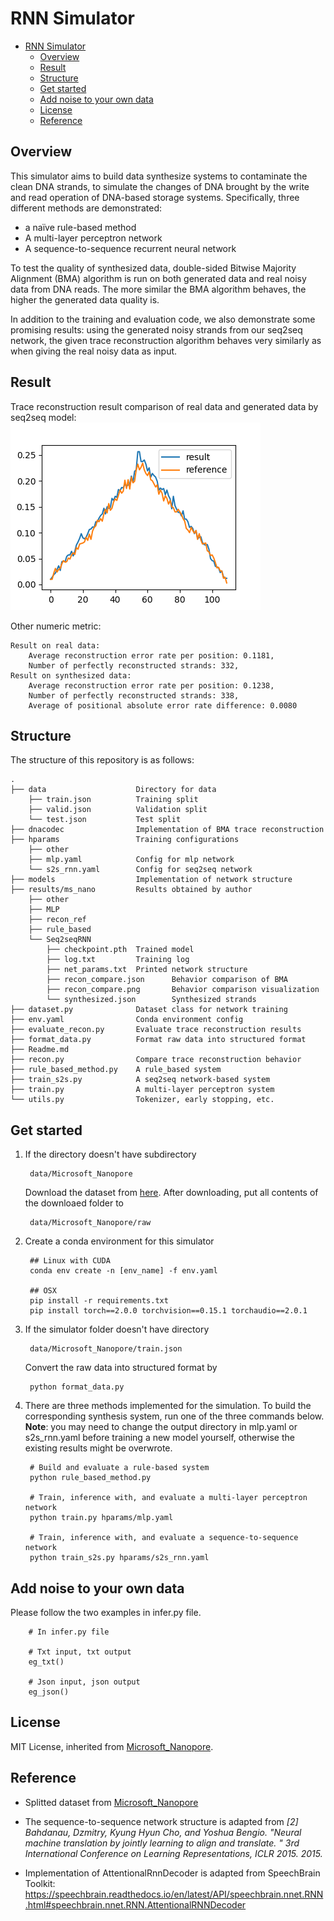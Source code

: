 # RNN Simulator

- [RNN Simulator](#rnn-simulator)
    - [Overview](#overview)
    - [Result](#result)
    - [Structure](#structure)
    - [Get started](#get-started)
    - [Add noise to your own data](#add-noise-to-your-own-data)
    - [License](#license)
    - [Reference](#reference)


## Overview
This simulator aims to build data synthesize systems to contaminate the clean DNA strands, to simulate the changes of DNA brought by the write and read operation of DNA-based storage systems. Specifically, three different methods are demonstrated:
- a naïve rule-based method 
- A multi-layer perceptron network
- A sequence-to-sequence recurrent neural network

To test the quality of synthesized data, double-sided Bitwise Majority Alignment (BMA) algorithm is run on both generated data and real noisy data from DNA reads. The more similar the BMA algorithm behaves, the higher the generated data quality is.

In addition to the training and evaluation code, we also demonstrate some promising results: using the generated noisy strands from our seq2seq network, the given trace reconstruction algorithm behaves very similarly as when giving the real noisy data as input.

## Result
Trace reconstruction result comparison of real data and generated data by seq2seq model:
![Alt text](results/ms_nano/Seq2seqRNN/recon_compare.png?raw=true "Title")

Other numeric metric:

    Result on real data:
        Average reconstruction error rate per position: 0.1181,
        Number of perfectly reconstructed strands: 332,
    Result on synthesized data:
        Average reconstruction error rate per position: 0.1238,
        Number of perfectly reconstructed strands: 338,
        Average of positional absolute error rate difference: 0.0080

## Structure

The structure of this repository is as follows:

    .
    ├── data                    Directory for data
        ├── train.json          Training split
        ├── valid.json          Validation split
        └── test.json           Test split
    ├── dnacodec                Implementation of BMA trace reconstruction
    ├── hparams                 Training configurations
        ├── other               
        ├── mlp.yaml            Config for mlp network
        └── s2s_rnn.yaml        Config for seq2seq network
    ├── models                  Implementation of network structure
    ├── results/ms_nano         Results obtained by author
        ├── other
        ├── MLP
        ├── recon_ref
        ├── rule_based
        └── Seq2seqRNN
            ├── checkpoint.pth  Trained model           
            ├── log.txt         Training log
            ├── net_params.txt  Printed network structure
            ├── recon_compare.json      Behavior comparison of BMA
            ├── recon_compare.png       Behavior comparison visualization
            └── synthesized.json        Synthesized strands
    ├── dataset.py              Dataset class for network training
    ├── env.yaml                Conda environment config
    ├── evaluate_recon.py       Evaluate trace reconstruction results
    ├── format_data.py          Format raw data into structured format
    ├── Readme.md               
    ├── recon.py                Compare trace reconstruction behavior
    ├── rule_based_method.py    A rule_based system
    ├── train_s2s.py            A seq2seq network-based system
    ├── train.py                A multi-layer perceptron system
    └── utils.py                Tokenizer, early stopping, etc.

## Get started
1. If the directory doesn't have subdirectory 
        
        data/Microsoft_Nanopore
   Download the dataset from <a href='https://github.com/microsoft/clustered-nanopore-reads-dataset'>here</a>. After downloading, put all contents of the downloaed folder to 
        
        data/Microsoft_Nanopore/raw


2. Create a conda environment for this simulator

        ## Linux with CUDA
        conda env create -n [env_name] -f env.yaml

        ## OSX
        pip install -r requirements.txt
        pip install torch==2.0.0 torchvision==0.15.1 torchaudio==2.0.1

3. If the simulator folder doesn't have directory

        data/Microsoft_Nanopore/train.json
    Convert the raw data into structured format by 
        
        python format_data.py

4. There are three methods implemented for the simulation. To build the corresponding synthesis system, run one of the three commands below. **Note**: you may need to change the output directory in mlp.yaml or s2s_rnn.yaml before training a new model yourself, otherwise the existing results might be overwrote.
        
        # Build and evaluate a rule-based system
        python rule_based_method.py

        # Train, inference with, and evaluate a multi-layer perceptron network
        python train.py hparams/mlp.yaml

        # Train, inference with, and evaluate a sequence-to-sequence network
        python train_s2s.py hparams/s2s_rnn.yaml

## Add noise to your own data
Please follow the two examples in infer.py file.
        
        # In infer.py file

        # Txt input, txt output
        eg_txt()
        
        # Json input, json output
        eg_json()


## License
MIT License, inherited from <a href='https://github.com/microsoft/clustered-nanopore-reads-dataset'>Microsoft_Nanopore</a>.

## Reference

- Splitted dataset from <a href='https://github.com/microsoft/clustered-nanopore-reads-dataset'>Microsoft_Nanopore</a>

- The sequence-to-sequence network structure is adapted from *[2]	Bahdanau, Dzmitry, Kyung Hyun Cho, and Yoshua Bengio. "<a ref='https://arxiv.org/abs/1409.0473'>Neural machine translation by jointly learning to align and translate. </a>" 3rd International Conference on Learning Representations, ICLR 2015. 2015.*

- Implementation of AttentionalRnnDecoder is adapted from SpeechBrain Toolkit: 
https://speechbrain.readthedocs.io/en/latest/API/speechbrain.nnet.RNN.html#speechbrain.nnet.RNN.AttentionalRNNDecoder
